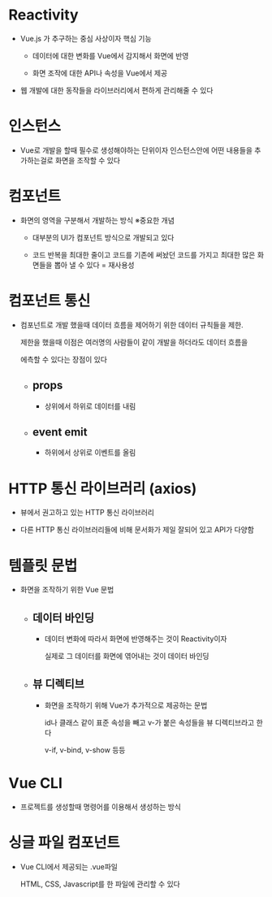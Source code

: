 # Reactivity

- Vue.js 가 추구하는 중심 사상이자 핵심 기능
  
  - 데이터에 대한 변화를 Vue에서 감지해서 화면에 반영
  
  - 화면 조작에 대한 API나 속성을 Vue에서 제공

- 웹 개발에 대한 동작들을 라이브러리에서 편하게 관리해줄 수 있다

# 인스턴스

- Vue로 개발을 할때 필수로 생성해야하는 단위이자 인스턴스안에 어떤 내용들을 추가하는걸로 화면을 조작할 수 있다

# 컴포넌트

- 화면의 영역을 구분해서 개발하는 방식 ※중요한 개념
  
  - 대부분의 UI가 컴포넌트 방식으로 개발되고 있다
  
  - 코드 반복을 최대한 줄이고 코드를 기존에 써놨던 코드를 가지고 최대한 많은 화면들을 뽑아 낼 수 있다 = 재사용성

# 컴포넌트 통신

- 컴포넌트로 개발 했을때 데이터 흐름을 제어하기 위한 데이터 규칙들을 제한.
  
  제한을 했을때 이점은 여러명의 사람들이 같이 개발을 하더라도 데이터 흐름을 
  
  에측할 수 있다는 장점이 있다
  
  - ## props
    
    - 상위에서 하위로 데이터를 내림
  
  - ## event emit
    
    - 하위에서 상위로 이벤트를 올림

# HTTP 통신 라이브러리 (axios)

- 뷰에서 권고하고 있는 HTTP 통신 라이브러리

- 다른 HTTP 통신 라이브러리들에 비해 문서화가 제일 잘되어 있고 API가 다양함

# 템플릿 문법

- 화면을 조작하기 위한 Vue 문법
  
  - ## 데이터 바인딩
    
    - 데이터 변화에 따라서 화면에 반영해주는 것이 Reactivity이자
      
      실제로 그 데이터를 화면에 엮어내는 것이 데이터 바인딩
  
  - ## 뷰 디렉티브
    
    - 화면을 조작하기 위해 Vue가 추가적으로 제공하는 문법
      
      id나 클래스 같이 표준 속성을 빼고 v-가 붙은 속성들을 뷰 디렉티브라고 한다
      
      v-if, v-bind, v-show 등등

# Vue CLI

- 프로젝트를 생성할때 명령어를 이용해서 생성하는 방식

# 싱글 파일 컴포넌트

- Vue CLI에서 제공되는 .vue파일
  
  HTML, CSS, Javascript를 한 파일에 관리할 수 있다
